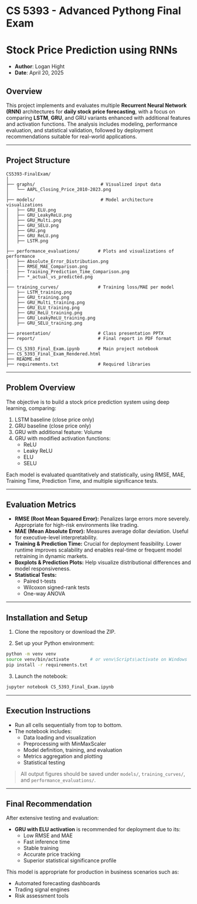 
# **CS 5393 - Advanced Pythong Final Exam**

# **Stock Price Prediction using RNNs**

- **Author**: Logan Hight
- **Date**: April 20, 2025

## **Overview**

This project implements and evaluates multiple **Recurrent Neural Network (RNN)** architectures for **daily stock price forecasting**, with a focus on comparing **LSTM**, **GRU**, and GRU variants enhanced with additional features and activation functions. The analysis includes modeling, performance evaluation, and statistical validation, followed by deployment recommendations suitable for real-world applications.

---

## **Project Structure**

```
CS5393-FinalExam/
│
├── graphs/                         # Visualized input data
│   └── AAPL_Closing_Price_2010-2023.png
│
├── models/                         # Model architecture visualizations
│   ├── GRU_ELU.png
│   ├── GRU_LeakyReLU.png
│   ├── GRU_Multi.png
│   ├── GRU_SELU.png
│   ├── GRU.png
│   ├── GRU_ReLU.png
│   ├── LSTM.png
│
├── performance_evaluations/       # Plots and visualizations of performance
│   ├── Absolute_Error_Distribution.png
│   ├── RMSE_MAE_Comparison.png
|   ├── Training_Prediction_Time_Comparison.png
│   ├── *_actual_vs_predicted.png
│
├── training_curves/               # Training loss/MAE per model
│   ├── LSTM_training.png
│   ├── GRU_training.png
│   ├── GRU_Multi_training.png
│   ├── GRU_ELU_training.png
│   ├── GRU_ReLU_training.png
│   ├── GRU_LeakyReLU_training.png
│   ├── GRU_SELU_training.png
│
├── presentation/                  # Class presentation PPTX
├── report/                        # Final report in PDF format
│
├── CS_5393_Final_Exam.ipynb       # Main project notebook
├── CS_5393_Final_Exam_Rendered.html
├── README.md
├── requirements.txt               # Required libraries                      
```

---

## **Problem Overview**

The objective is to build a stock price prediction system using deep learning, comparing:

1. LSTM baseline (close price only)
2. GRU baseline (close price only)
3. GRU with additional feature: Volume
4. GRU with modified activation functions:
   - ReLU
   - Leaky ReLU
   - ELU
   - SELU

Each model is evaluated quantitatively and statistically, using RMSE, MAE, Training Time, Prediction Time, and multiple significance tests.

---

## **Evaluation Metrics**

- **RMSE (Root Mean Squared Error):** Penalizes large errors more severely. Appropriate for high-risk environments like trading.
- **MAE (Mean Absolute Error):** Measures average dollar deviation. Useful for executive-level interpretability.
- **Training & Prediction Time:** Crucial for deployment feasibility. Lower runtime improves scalability and enables real-time or frequent model retraining in dynamic markets.
- **Boxplots & Prediction Plots:** Help visualize distributional differences and model responsiveness.
- **Statistical Tests:**
  - Paired t-tests  
  - Wilcoxon signed-rank tests  
  - One-way ANOVA

---

## **Installation and Setup**

1. Clone the repository or download the ZIP.

2. Set up your Python environment:

```bash
python -m venv venv
source venv/bin/activate        # or venv\Scripts\activate on Windows
pip install -r requirements.txt
```

3. Launch the notebook:

```bash
jupyter notebook CS_5393_Final_Exam.ipynb
```

---

## **Execution Instructions**

- Run all cells sequentially from top to bottom.
- The notebook includes:
  - Data loading and visualization
  - Preprocessing with MinMaxScaler
  - Model definition, training, and evaluation
  - Metrics aggregation and plotting
  - Statistical testing

> All output figures should be saved under `models/`, `training_curves/`, and `performance_evaluations/`.

---

## **Final Recommendation**

After extensive testing and evaluation:

- **GRU with ELU activation** is recommended for deployment due to its:
  - Low RMSE and MAE
  - Fast inference time
  - Stable training
  - Accurate price tracking
  - Superior statistical significance profile

This model is appropriate for production in business scenarios such as:

- Automated forecasting dashboards
- Trading signal engines
- Risk assessment tools
